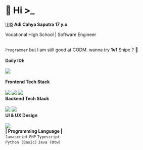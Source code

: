 # 🥶 Hi >_

<b>:indonesia: Adi Cahya Saputra 17 y.o</b>
<br>
<p>Vocational High School | Software Engineer</p>
<br>
<code>Programmer</code> but I am still good at CODM. wanna try <b>1v1</b> Snipe ?
🗿
<br><br>
<b>Daily IDE</b>
<br><br>
<img src="https://img.shields.io/badge/NeoVim-%2357A143.svg?&style=for-the-badge&logo=neovim&logoColor=white"/>
<br>
<br>
<b>Frontend Tech Stack</b>
<br><br>
<img src="https://img.shields.io/badge/React-20232A?style=for-the-badge&logo=react&logoColor=61DAFB"/>
<img src="https://img.shields.io/badge/next.js-000000?style=for-the-badge&logo=nextdotjs&logoColor=white"/>
<img src="https://img.shields.io/badge/Tailwind_CSS-38B2AC?style=for-the-badge&logo=tailwind-css&logoColor=white"/>
<br>
<b>Backend Tech Stack</b>
<br><br>
<img src="https://img.shields.io/badge/Laravel-FF2D20?style=for-the-badge&logo=laravel&logoColor=white"/>
<img src="https://img.shields.io/badge/Node.js-339933?style=for-the-badge&logo=nodedotjs&logoColor=white"/>

<br>
<b>UI & UX Design</b>
<br><br>
<img src="https://img.shields.io/badge/Adobe%20XD-470137?style=for-the-badge&logo=Adobe%20XD&logoColor=#FF61F6"/>

<br>
<strong>| Programming Language |</strong>
<br>
<code>Javascript</code> 
<code>PHP</code>
<code>Typescript</code> <br>
<code>Python (Basic)</code>
<code>Java (Otw)</code>
